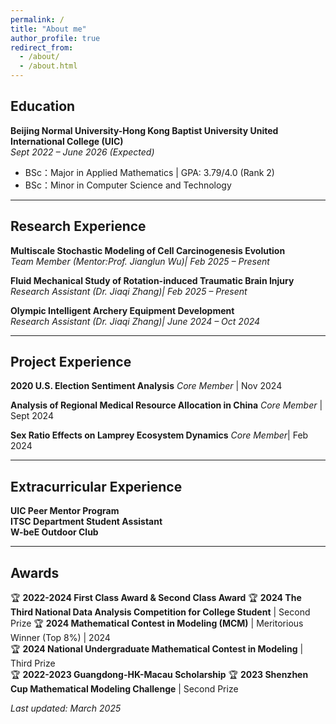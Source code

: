 ```yaml
---
permalink: /
title: "About me"
author_profile: true
redirect_from: 
  - /about/
  - /about.html
---
```


## Education
**Beijing Normal University-Hong Kong Baptist University United International College (UIC)**  
*Sept 2022 – June 2026 (Expected)*  
- BSc：Major in Applied Mathematics | GPA: 3.79/4.0 (Rank 2)  
- BSc：Minor in Computer Science and Technology  

---

## Research Experience
**Multiscale Stochastic Modeling of Cell Carcinogenesis Evolution**  
*Team Member (Mentor:Prof. Jianglun Wu)| Feb 2025 – Present*    

**Fluid Mechanical Study of Rotation-induced Traumatic Brain Injury**  
*Research Assistant (Dr. Jiaqi Zhang)| Feb 2025 – Present*  

**Olympic Intelligent Archery Equipment Development**  
*Research Assistant (Dr. Jiaqi Zhang)| June 2024 – Oct 2024*  
  

---

## Project Experience
**2020 U.S. Election Sentiment Analysis** 
*Core Member* | Nov 2024

**Analysis of Regional Medical Resource Allocation in China** 
*Core Member* | Sept 2024

**Sex Ratio Effects on Lamprey Ecosystem Dynamics** 
*Core Member*| Feb 2024 
 

---

## Extracurricular Experience
**UIC Peer Mentor Program**  
**ITSC Department Student Assistant**  
**W-beE Outdoor Club**  


---

## Awards
🏆 **2022-2024 First Class Award & Second Class Award** 
🏆 **2024 The Third National Data Analysis Competition for College Student** | Second Prize
🏆 **2024 Mathematical Contest in Modeling (MCM)** | Meritorious Winner (Top 8%) | 2024  
🏆 **2024 National Undergraduate Mathematical Contest in Modeling** | Third Prize  
🏆 **2022-2023 Guangdong-HK-Macau Scholarship** 
🏆 **2023 Shenzhen Cup Mathematical Modeling Challenge** | Second Prize


*Last updated: March 2025*  
